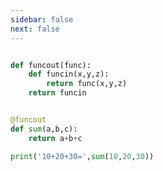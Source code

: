 ```yaml
---
sidebar: false
next: false
---
```

<BlogInfo/>






```python

def funcout(func):
    def funcin(x,y,z):
        return func(x,y,z)
    return funcin


@funcout
def sum(a,b,c):
    return a+b+c

print('10+20+30=',sum(10,20,30))

```






<ActionBox />
        
<style>#top-box {margin-top:0.5rem!important;}</style>